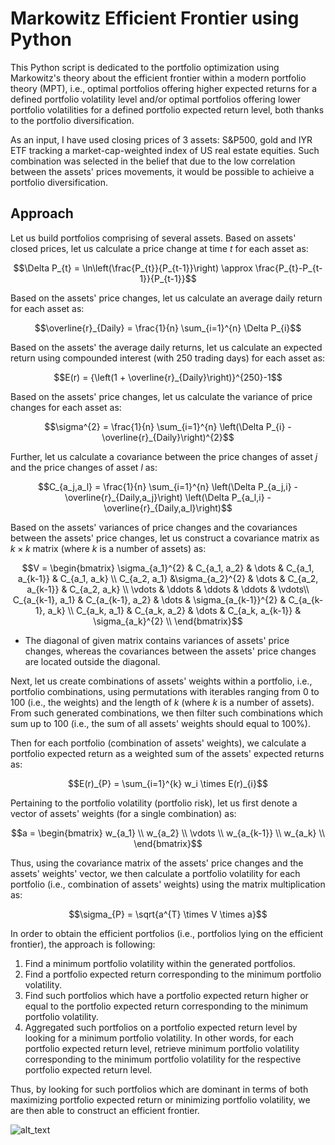 # Markowitz Efficient Frontier using Python
This Python script is dedicated to the portfolio optimization using Markowitz's theory about the efficient frontier within a modern portfolio theory (MPT), i.e., optimal portfolios offering higher expected returns for a defined portfolio volatility level and/or optimal portfolios offering lower portfolio volatilities for a defined portfolio expected return level, both thanks to the portfolio diversification.

As an input, I have used closing prices of 3 assets: S&P500, gold and IYR ETF tracking a market-cap-weighted index of US real estate equities. Such combination was selected in the belief that due to the low correlation between the assets' prices movements, it would be possible to achieive a portfolio diversification.

## Approach

Let us build portfolios comprising of several assets. Based on assets' closed prices, let us calculate a price change at time $t$ for each asset as:

$$\Delta P_{t} = \ln\left(\frac{P_{t}}{P_{t-1}}\right) \approx \frac{P_{t}-P_{t-1}}{P_{t-1}}$$

Based on the assets' price changes, let us calculate an average daily return for each asset as:

$$\overline{r}_{Daily} = \frac{1}{n} \sum_{i=1}^{n} \Delta P_{i}$$

Based on the assets' the average daily returns, let us calculate an expected return using compounded interest (with 250 trading days) for each asset as:

$$E(r) = {\left(1 + \overline{r}_{Daily}\right)}^{250}-1$$

Based on the assets' price changes, let us calculate the variance of price changes for each asset as:

$$\sigma^{2} = \frac{1}{n} \sum_{i=1}^{n} \left(\Delta P_{i} - \overline{r}_{Daily}\right)^{2}$$

Further, let us calculate a covariance between the price changes of asset $j$ and the price changes of asset $l$ as:

$$C_{a_j,a_l} = \frac{1}{n} \sum_{i=1}^{n} \left(\Delta P_{a_j,i} - \overline{r}_{Daily,a_j}\right) \left(\Delta P_{a_l,i} - \overline{r}_{Daily,a_l}\right)$$

Based on the assets' variances of price changes and the covariances between the assets' price changes, let us construct a covariance matrix as $k \times k$ matrix (where $k$ is a number of assets) as:

$$V = 
     \begin{bmatrix}
               \sigma_{a_1}^{2} & C_{a_1, a_2} & \dots & C_{a_1, a_{k-1}} & C_{a_1, a_k} \\
               C_{a_2, a_1} &\sigma_{a_2}^{2} & \dots & C_{a_2, a_{k-1}} & C_{a_2, a_k} \\
               \vdots & \ddots & \ddots & \ddots & \vdots\\
               C_{a_{k-1}, a_1} & C_{a_{k-1}, a_2} & \dots & \sigma_{a_{k-1}}^{2} & C_{a_{k-1}, a_k} \\
               C_{a_k, a_1} & C_{a_k, a_2} & \dots & C_{a_k, a_{k-1}} & \sigma_{a_k}^{2} \\
     \end{bmatrix}$$
     
 - The diagonal of given matrix contains variances of assets' price changes, whereas the covariances between the assets' price changes are located outside the diagonal.

Next, let us create combinations of assets' weights within a portfolio, i.e., portfolio combinations, using permutations with iterables ranging from 0 to 100 (i.e., the weights) and the length of $k$ (where $k$ is a number of assets). From such generated combinations, we then filter such combinations which sum up to 100 (i.e., the sum of all assets' weights should equal to 100%).


Then for each portfolio (combination of assets' weights), we calculate a portfolio expected return as a weighted sum of the assets' expected returns as:

$$E(r)_{P} = \sum_{i=1}^{k} w_i \times E(r)_{i}$$


Pertaining to the portfolio volatility (portfolio risk), let us first denote a vector of assets' weights (for a single combination) as:

$$a = 
      \begin{bmatrix}
      w_{a_1} \\
      w_{a_2} \\
      \vdots \\
      w_{a_{k-1}} \\
      w_{a_k} \\
      \end{bmatrix}$$

Thus, using the covariance matrix of the assets' price changes and the assets' weights' vector, we then calculate a portfolio volatility for each portfolio (i.e., combination of assets' weights) using the matrix multiplication as:

$$\sigma_{P} = \sqrt{a^{T} \times V \times a}$$

In order to obtain the efficient portfolios (i.e., portfolios lying on the efficient frontier), the approach is following:
  1) Find a minimum portfolio volatility within the generated portfolios. 
  2) Find a portfolio expected return corresponding to the minimum portfolio volatility.
  3) Find such portfolios which have a portfolio expected return higher or equal to the portfolio expected return corresponding to the minimum portfolio volatility.
  4) Aggregated such portfolios on a portfolio expected return level by looking for a minimum portfolio volatility. In other words, for each portfolio expected return level, retrieve minimum portfolio volatility corresponding to the minimum portfolio volatility for the respective portfolio expected return level.

Thus, by looking for such portfolios which are dominant in terms of both maximizing portfolio expected return or minimizing portfolio volatility, we are then able to construct an efficient frontier.


![alt_text](https://raw.githubusercontent.com/petr-ngn/Markowitz_Efficient_Frontier_Python/main/portfolios_plot.jpg)
